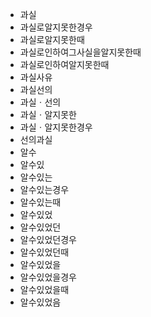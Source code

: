 - 과실
- 과실로알지못한경우
- 과실로알지못한때
- 과실로인하여그사실을알지못한때
- 과실로인하여알지못한때
- 과실사유
- 과실선의
- 과실ㆍ선의
- 과실ㆍ알지못한
- 과실ㆍ알지못한경우
- 선의과실
- 알수
- 알수있
- 알수있는
- 알수있는경우
- 알수있는때
- 알수있었
- 알수있었던
- 알수있었던경우
- 알수있었던때
- 알수있었을
- 알수있었을경우
- 알수있었을때
- 알수있었음
